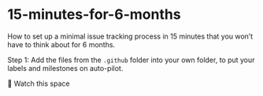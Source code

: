 # 15-minutes-for-6-months
How to set up a minimal issue tracking process in 15 minutes that you won’t have to think about for 6 months.

Step 1: Add the files from the `.github` folder into your own folder, to put your labels and milestones on auto-pilot.

👀 Watch this space
